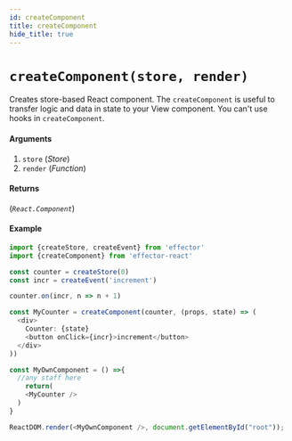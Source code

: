 ```yaml
---
id: createComponent
title: createComponent
hide_title: true
---
```


# `createComponent(store, render)`

Creates store-based React component. The `createComponent` is useful to transfer logic and data in state to your View component. You can't use hooks in `createComponent`.

#### Arguments

1. `store` (_Store_)
2. `render` (_Function_)

#### Returns

(_`React.Component`_)

#### Example

```js
import {createStore, createEvent} from 'effector'
import {createComponent} from 'effector-react'

const counter = createStore(0)
const incr = createEvent('increment')

counter.on(incr, n => n + 1)

const MyCounter = createComponent(counter, (props, state) => (
  <div>
    Counter: {state}
    <button onClick={incr}>increment</button>
  </div>
))

const MyOwnComponent = () =>{
  //any staff here
	return(
  	<MyCounter />
  )
}

ReactDOM.render(<MyOwnComponent />, document.getElementById("root"));
```
